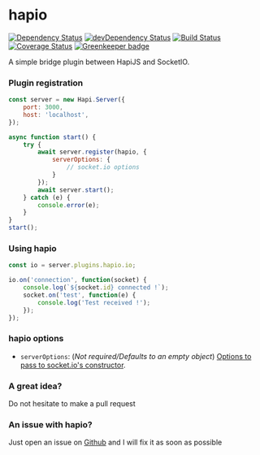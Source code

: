 hapio
=====

[![Dependency Status](https://david-dm.org/Caligone/hapio.svg)](https://david-dm.org/Caligone/hapio)
[![devDependency Status](https://david-dm.org/Caligone/hapio/dev-status.svg)](https://david-dm.org/Caligone/hapio#info=devDependencies)
[![Build Status](https://travis-ci.org/Caligone/hapio.svg?branch=master)](https://travis-ci.org/Caligone/hapio)
[![Coverage Status](https://coveralls.io/repos/Caligone/hapio/badge.svg?branch=master)](https://coveralls.io/r/Caligone/hapio?branch=master)
[![Greenkeeper badge](https://badges.greenkeeper.io/Caligone/hapio.svg)](https://greenkeeper.io/)

A simple bridge plugin between HapiJS and SocketIO.

### Plugin registration

```js
const server = new Hapi.Server({
    port: 3000,
    host: 'localhost',
});

async function start() {
    try {
        await server.register(hapio, {
            serverOptions: {
                // socket.io options
            }
        });
        await server.start();
    } catch (e) {
        console.error(e);
    }
}
start();
 ```

### Using hapio

```js
const io = server.plugins.hapio.io;

io.on('connection', function(socket) {
    console.log(`${socket.id} connected !`);
    socket.on('test', function(e) {
        console.log('Test received !');
    });
});
 ```


### hapio options

 * `serverOptions`: (*Not required/Defaults to an empty object*) [Options to pass to socket.io's constructor](https://socket.io/docs/server-api/#new-server-httpserver-options).


### A great idea?

Do not hesitate to make a pull request

### An issue with hapio?

Just open an issue on [Github](https://github.com/Caligone/hapio/issues) and I will fix it as soon as possible
